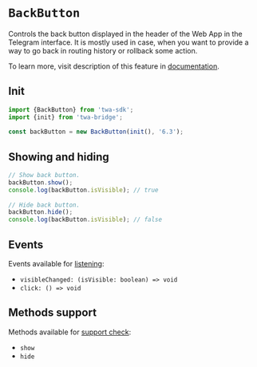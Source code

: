 # `BackButton`

Controls the back button displayed in the header of the Web App in the
Telegram interface. It is mostly used in case, when you want to provide a way to
go back in routing history or rollback some action.

To learn more, visit description of this feature
in [documentation](../../../features/back-button).

## Init

```typescript  
import {BackButton} from 'twa-sdk';  
import {init} from 'twa-bridge';  
  
const backButton = new BackButton(init(), '6.3');  
```  

## Showing and hiding

```typescript  
// Show back button.  
backButton.show();  
console.log(backButton.isVisible); // true  
  
// Hide back button.  
backButton.hide();  
console.log(backButton.isVisible); // false  
```  

## Events

Events available for [listening](../about#events):

- `visibleChanged: (isVisible: boolean) => void`
- `click: () => void`

## Methods support

Methods available for [support check](../about#methods-support):

- `show`
- `hide`  